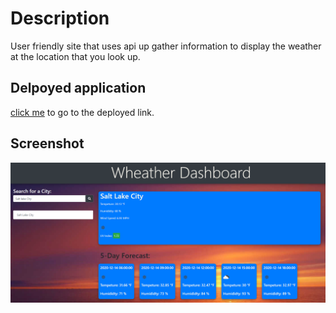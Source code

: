 # Description 

User friendly site that uses api up gather information to display the weather at the location that you look up. 

## Delpoyed application

[click me](https://tuminski.github.io/Mikes-weather-dashboard/) to go to the deployed link.

## Screenshot

![Screenshot](./assets/Images/Capture.png)



